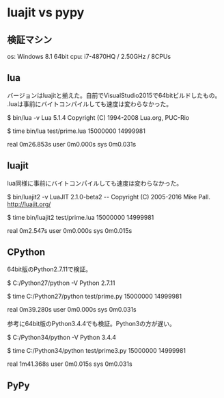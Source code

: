 ﻿luajit vs pypy
==============

検証マシン
----------

os: Windows 8.1 64bit
cpu: i7-4870HQ / 2.50GHz / 8CPUs


lua
---

バージョンはluajitと揃えた。自前でVisualStudio2015で64bitビルドしたもの。
.luaは事前にバイトコンパイルしても速度は変わらなかった。

  $ bin/lua -v
  Lua 5.1.4  Copyright (C) 1994-2008 Lua.org, PUC-Rio

  $ time bin/lua test/prime.lua 15000000
  14999981

  real    0m26.853s
  user    0m0.000s
  sys     0m0.031s


luajit
------

lua同様に事前にバイトコンパイルしても速度は変わらなかった。

  $ bin/luajit2 -v
  LuaJIT 2.1.0-beta2 -- Copyright (C) 2005-2016 Mike Pall. http://luajit.org/

  $ time bin/luajit2 test/prime.lua 15000000
  14999981

  real    0m2.547s
  user    0m0.000s
  sys     0m0.015s


CPython
-------

64bit版のPython2.7.11で検証。

  $ C:/Python27/python -V
  Python 2.7.11

  $ time C:/Python27/python test/prime.py 15000000
  14999981

  real    0m39.280s
  user    0m0.000s
  sys     0m0.031s

参考に64bit版のPython3.4.4でも検証。Python3の方が遅い。

  $ C:/Python34/python -V
  Python 3.4.4

  $ time C:/Python34/python test/prime3.py 15000000
  14999981

  real    1m41.368s
  user    0m0.015s
  sys     0m0.031s


PyPy
----

